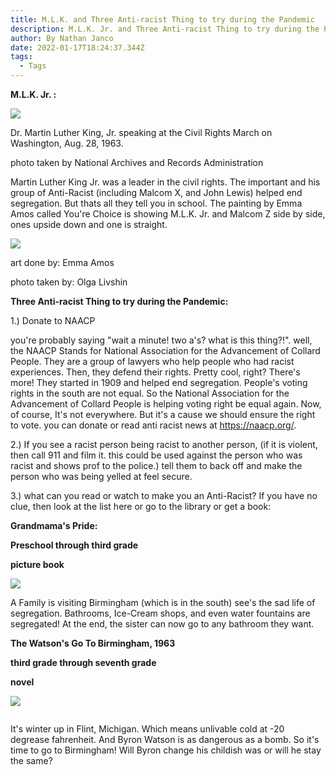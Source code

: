 ```yaml
---
title: M.L.K. and Three Anti-racist Thing to try during the Pandemic
description: M.L.K. Jr. and Three Anti-racist Thing to try during the Pandemic
author: By Nathan Janco
date: 2022-01-17T18:24:37.344Z
tags:
  - Tags
---
```

**M.L.K. Jr. :**

![](/static/img/martin_luther_king-_jr._speaking_at_the_civil_rights_marc.jpg)

Dr. Martin Luther King, Jr. speaking at the Civil Rights March on Washington, Aug. 28, 1963.

photo taken by National Archives and Records Administration



Martin Luther King Jr. was a leader in the civil rights. The important and his group of Anti-Racist (including Malcom X, and John Lewis) helped end segregation. But thats all they tell you in school. The painting by Emma Amos called You're Choice is showing M.L.K. Jr. and Malcom Z side by side, ones upside down and one is straight.

![](/static/img/emma.jpg)

art done by: Emma Amos

photo taken by: Olga Livshin 



**Three Anti-racist Thing to try during the Pandemic:**

1.) Donate to NAACP

you're probably saying "wait a minute! two a's? what is this thing?!". well, the NAACP Stands for National Association for the Advancement of Collard People. They are a group of lawyers who help people who had racist experiences. Then, they defend their rights. Pretty cool, right? There's more! They started in 1909 and helped end segregation. People's voting rights in the south are not equal. So the National Association for the Advancement of Collard People is helping voting right be equal again. Now, of course, It's not everywhere. But it's a cause we should ensure the right to vote. you can donate or read anti racist news at https://naacp.org/.

2.) If you see a racist person being racist to another person, (if it is violent, then call 911 and film it. this could be used against the person who was racist and shows prof to the police.) tell them to back off and make the person who was being yelled at feel secure.

3.) what can you read or watch to make you an Anti-Racist? If you have no clue, then look at the list here or go to the library or get a book:

**Grandmama's Pride:**

**Preschool through third grade**

**picture book**

![](/static/img/grandmamas-pride.jpeg)

A Family is visiting Birmingham (which is in the south) see's the sad life of segregation. Bathrooms, Ice-Cream shops, and even water fountains are segregated! At the end, the sister can now go to any bathroom they want.

**The Watson's Go To Birmingham, 1963**

**third grade through seventh grade** 

**novel**

![](/static/img/91rogxds8dl.jpeg)

![]()

It's winter up in Flint, Michigan. Which means unlivable cold at -20 degrease fahrenheit. And Byron Watson is as dangerous as a bomb. So it's time to go to Birmingham! Will Byron change his childish was or will he stay the same?